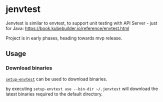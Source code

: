 # jenvtest

Jenvtest is similar to envtest, to support unit testing with API Server - just for Java:
https://book.kubebuilder.io/reference/envtest.html

Project is in early phases, heading towards mvp release.

## Usage 

### Download binaries

[`setup-envtest`](https://pkg.go.dev/sigs.k8s.io/controller-runtime/tools/setup-envtest#section-readme) can be used
to download binaries.

by executing `setup-envtest use --bin-dir ~/.jenvtest` will download the latest binaries required to the default 
directory.
